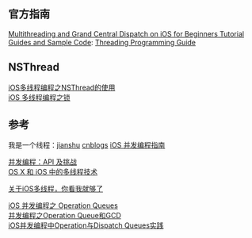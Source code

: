## 官方指南
[Multithreading and Grand Central Dispatch on iOS for Beginners Tutorial](https://www.raywenderlich.com/4295/multithreading-and-grand-central-dispatch-on-ios-for-beginners-tutorial)  
[Guides and Sample Code](https://developer.apple.com/library/content/navigation/):  [Threading Programming Guide](https://developer.apple.com/library/content/documentation/Cocoa/Conceptual/Multithreading/Introduction/Introduction.html#//apple_ref/doc/uid/10000057i-CH1-SW1)  

## NSThread
[iOS多线程编程之NSThread的使用](http://blog.csdn.net/totogo2010/article/details/8010231)  
[iOS 多线程编程之锁](https://tech.45eggs.com/ios/2013/ios-multithread-locker.html)  

## 参考
我是一个线程：[jianshu](http://www.jianshu.com/p/c1be86e4cbe5)  [cnblogs](http://kb.cnblogs.com/page/542462/)
[iOS 并发编程指南](http://www.cocoachina.com/bbs/read.php?tid=86050)  

[并发编程：API 及挑战](http://objccn.io/issue-2-1/)  
[OS X 和 iOS 中的多线程技术](http://www.infoq.com/cn/articles/os-x-ios-multithread-technology)  

[关于iOS多线程，你看我就够了](http://www.jianshu.com/p/0b0d9b1f1f19)

[iOS 并发编程之 Operation Queues](http://blog.leichunfeng.com/blog/2015/07/29/ios-concurrency-programming-operation-queues/)  
[并发编程之Operation Queue和GCD](http://www.cocoachina.com/industry/20131210/7506.html)  
[iOS并发编程中Operation与Dispatch Queues实践](http://geek.csdn.net/news/detail/63001)  
